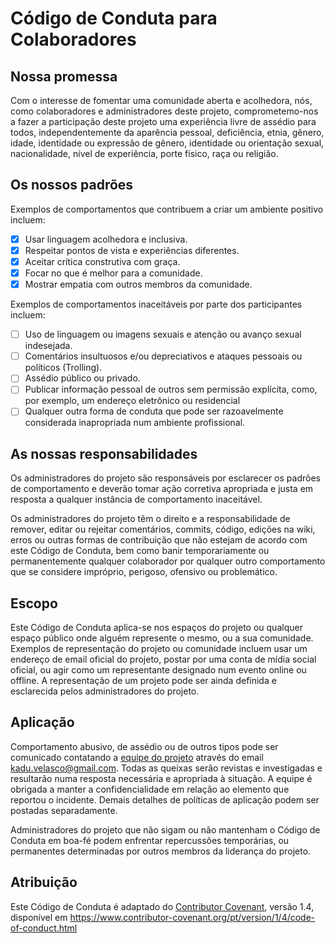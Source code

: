 # Código de Conduta para Colaboradores

## Nossa promessa

Com o interesse de fomentar uma comunidade aberta e acolhedora, nós, como colaboradores e administradores deste projeto, comprometemo-nos a fazer a participação deste projeto uma experiência livre de assédio para todos, independentemente da aparência pessoal, deficiência, etnia, gênero, idade, identidade ou expressão de gênero, identidade ou orientação sexual, nacionalidade, nível de experiência, porte físico, raça ou religião.

## Os nossos padrões

Exemplos de comportamentos que contribuem a criar um ambiente positivo incluem:

- [x] Usar linguagem acolhedora e inclusiva.
- [x] Respeitar pontos de vista e experiências diferentes.
- [x] Aceitar crítica construtiva com graça.
- [x] Focar no que é melhor para a comunidade.
- [x] Mostrar empatia com outros membros da comunidade.

Exemplos de comportamentos inaceitáveis por parte dos participantes incluem:

- [ ] Uso de linguagem ou imagens sexuais e atenção ou avanço sexual indesejada.
- [ ] Comentários insultuosos e/ou depreciativos e ataques pessoais ou políticos (Trolling).
- [ ] Assédio público ou privado.
- [ ] Publicar informação pessoal de outros sem permissão explícita, como, por exemplo, um endereço eletrônico ou residencial
- [ ] Qualquer outra forma de conduta que pode ser razoavelmente considerada inapropriada num ambiente profissional.

## As nossas responsabilidades

Os administradores do projeto são responsáveis por esclarecer os padrões de comportamento e deverão tomar ação corretiva apropriada e justa em resposta a qualquer instância de comportamento inaceitável.

Os administradores do projeto têm o direito e a responsabilidade de remover, editar ou rejeitar comentários, commits, código, edições na wiki, erros ou outras formas de contribuição que não estejam de acordo com este Código de Conduta, bem como banir temporariamente ou permanentemente qualquer colaborador por qualquer outro comportamento que se considere impróprio, perigoso, ofensivo ou problemático.

## Escopo

Este Código de Conduta aplica-se nos espaços do projeto ou qualquer espaço público onde alguém represente o mesmo, ou a sua comunidade. Exemplos de representação do projeto ou comunidade incluem usar um endereço de email oficial do projeto, postar por uma conta de mídia social oficial, ou agir como um representante designado num evento online ou offline. A representação de um projeto pode ser ainda definida e esclarecida pelos administradores do projeto.


## Aplicação

Comportamento abusivo, de assédio ou de outros tipos pode ser comunicado contatando a [equipe do projeto](mailto:kadu.velasco@gmail.com) através do email kadu.velasco@gmail.com. Todas as queixas serão revistas e investigadas e resultarão numa resposta necessária e apropriada à situação. A equipe é obrigada a manter a confidencialidade em relação ao elemento que reportou o incidente. Demais detalhes de políticas de aplicação podem ser postadas separadamente.

Administradores do projeto que não sigam ou não mantenham o Código de Conduta em boa-fé podem enfrentar repercussões temporárias, ou permanentes determinadas por outros membros da liderança do projeto.

## Atribuição

Este Código de Conduta é adaptado do [Contributor Covenant](https://www.contributor-covenant.org),
versão 1.4, disponível em https://www.contributor-covenant.org/pt/version/1/4/code-of-conduct.html
